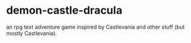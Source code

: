 # demon-castle-dracula
an rpg text adventure game inspired by Castlevania and other stuff (but mostly Castlevania).
